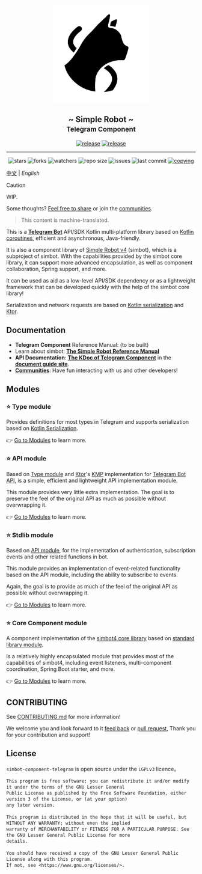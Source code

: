 <!--suppress HtmlDeprecatedAttribute -->
<div align="center">
<picture>
  <source media="(prefers-color-scheme: dark)" srcset=".simbot/logo-dark.svg">
  <source media="(prefers-color-scheme: light)" srcset=".simbot/logo.svg">
  <img alt="simbot logo" src=".simbot/logo.svg" width="260" />
</picture>
<h2>
    ~ Simple Robot ~ <br/> <small>Telegram Component</small>
</h2>
<a href="https://github.com/simple-robot/simbot-component-telegram/releases/latest"><img alt="release" src="https://img.shields.io/github/v/release/simple-robot/simbot-component-telegram" /></a>
<a href="https://repo1.maven.org/maven2/love/forte/simbot/component/simbot-component-telegram-api/" target="_blank">
  <img alt="release" src="https://img.shields.io/maven-central/v/love.forte.simbot.component/simbot-component-telegram-api" /></a>
   <hr>
   <img alt="stars" src="https://img.shields.io/github/stars/simple-robot/simbot-component-telegram" />
   <img alt="forks" src="https://img.shields.io/github/forks/simple-robot/simbot-component-telegram" />
   <img alt="watchers" src="https://img.shields.io/github/watchers/simple-robot/simbot-component-telegram" />
   <img alt="repo size" src="https://img.shields.io/github/repo-size/simple-robot/simbot-component-telegram" />
   <img alt="issues" src="https://img.shields.io/github/issues-closed/simple-robot/simbot-component-telegram?color=green" />
   <img alt="last commit" src="https://img.shields.io/github/last-commit/simple-robot/simbot-component-telegram" />
   <a href="./COPYING"><img alt="copying" src="https://img.shields.io/github/license/simple-robot/simbot-component-telegram" /></a>

</div>

[中文](README_CN.md) | _English_

> [!caution]
> WIP.
> 
> Some thoughts? 
> [Feel free to share](https://github.com/simple-robot/simbot-component-telegram/issues)
> or join the [communities](https://simbot.forte.love/communities.html).

> This content is machine-translated.

This is a [**Telegram Bot**][telegram bot doc] API/SDK Kotlin multi-platform library based on 
[Kotlin coroutines](https://github.com/Kotlin/kotlinx.coroutines), 
efficient and asynchronous, Java-friendly.

It is also a component library of [Simple Robot v4][simbot4 gh] (simbot), which is a subproject of simbot.
With the capabilities provided by the simbot core library, it can support more advanced encapsulation,
as well as component collaboration, Spring support, and more.

It can be used as aid as a low-level API/SDK dependency or as a lightweight framework 
that can be developed quickly with the help of the simbot core library!

Serialization and network requests are based on [Kotlin serialization](https://github.com/Kotlin/kotlinx.serialization) and [Ktor](https://ktor.io/).

## Documentation

- **Telegram Component** Reference Manual: (to be built)
- Learn about simbot: [**The Simple Robot Reference Manual**][simbot doc]
- **API Documentation**: [**The KDoc of Telegram Component**](https://docs.simbot.forte.love/components/telegram) in the [**document guide site**](https://docs.simbot.forte.love). 
- [**Communities**](https://simbot.forte.love/communities.html): Have fun interacting with us and other developers!

## Modules
### ⭐ Type module

Provides definitions for most types in Telegram and supports serialization based on
[Kotlin Serialization](https://github.com/Kotlin/kotlinx.serialization).

👉 [Go to Modules](simbot-component-telegram-type) to learn more.

### ⭐ API module

Based on [Type module](simbot-component-telegram-type) 
and [Ktor](https://ktor.io/)'s 
[KMP][KMP] implementation for [Telegram Bot API][telegram bot doc],
is a simple, efficient and lightweight API implementation module.

This module provides very little extra implementation.
The goal is to preserve the feel of the original API as much as possible without overwrapping it.

👉 [Go to Modules](simbot-component-telegram-api) to learn more.

### ⭐ Stdlib module

Based on [API module](simbot-component-telegram-api), 
for the implementation of authentication, subscription events and other related functions in bot.

This module provides an implementation of event-related functionality based on the API module, 
including the ability to subscribe to events.

Again, the goal is to provide as much of the feel of the original API as possible without overwrapping it.

👉 [Go to Modules](simbot-component-telegram-stdlib) to learn more.

### ⭐ Core Component module

A component implementation of the [simbot4 core library][simbot4 gh] based on [standard library module](simbot-component-telegram-stdlib).

Is a relatively highly encapsulated module that provides most of the capabilities of simbot4, 
including event listeners, multi-component coordination, Spring Boot starter, and more.

👉 [Go to Modules](simbot-component-telegram-core) to learn more.

## CONTRIBUTING

See [CONTRIBUTING.md](docs/CONTRIBUTING.md) for more information! 

We welcome you and look forward to it
[feed back](https://github.com/simple-robot/simbot-component-telegram/issues)
or
[pull request](https://github.com/simple-robot/simbot-component-telegram/pulls),
Thank you for your contribution and support!

## License

`simbot-component-telegram` is open source under the `LGPLv3` licence。

```
This program is free software: you can redistribute it and/or modify it under the terms of the GNU Lesser General 
Public License as published by the Free Software Foundation, either version 3 of the License, or (at your option) 
any later version.

This program is distributed in the hope that it will be useful, but WITHOUT ANY WARRANTY; without even the implied 
warranty of MERCHANTABILITY or FITNESS FOR A PARTICULAR PURPOSE. See the GNU Lesser General Public License for more 
details.

You should have received a copy of the GNU Lesser General Public License along with this program. 
If not, see <https://www.gnu.org/licenses/>.
```

[simbot4 gh]: https://github.com/simple-robot/simpler-robot/tree/v4-dev
[simbot doc]: https://simbot.forte.love
[telegram bot doc]:https://core.telegram.org/bots/api
[KMP]: https://kotlinlang.org/docs/multiplatform.html
